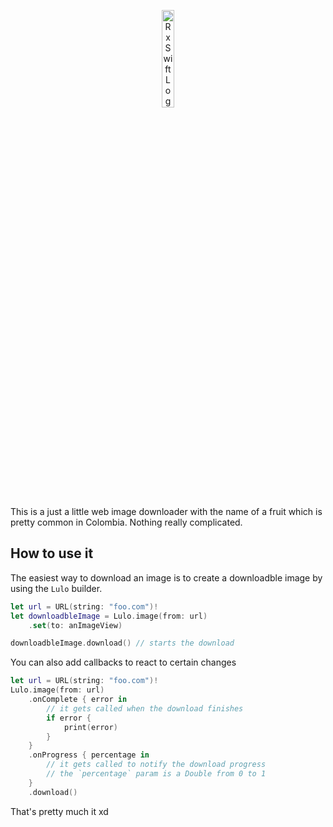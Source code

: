 <p align="center">
 <img src="https://user-images.githubusercontent.com/26754335/216785839-264d87cb-dfd6-4082-b8c1-0131f2f0c695.svg" width="20%" alt="RxSwift Logo" />
</p>

This is a just a little web image downloader with the name of a fruit which is pretty common in Colombia. Nothing really complicated.

## How to use it

The easiest way to download an image is to create a downloadble image by using the `Lulo` builder.

```swift
let url = URL(string: "foo.com")!
let downloadbleImage = Lulo.image(from: url)
    .set(to: anImageView)

downloadbleImage.download() // starts the download
```

You can also add callbacks to react to certain changes

```swift
let url = URL(string: "foo.com")!
Lulo.image(from: url)
    .onComplete { error in
        // it gets called when the download finishes
        if error {
            print(error)
        }
    }
    .onProgress { percentage in
        // it gets called to notify the download progress
        // the `percentage` param is a Double from 0 to 1
    }
    .download()
```

That's pretty much it xd